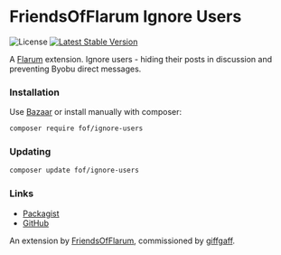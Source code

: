 # FriendsOfFlarum Ignore Users

![License](https://img.shields.io/badge/license-MIT-blue.svg) [![Latest Stable Version](https://img.shields.io/packagist/v/fof/ignore-users.svg)](https://packagist.org/packages/fof/ignore-users)

A [Flarum](http://flarum.org) extension. Ignore users - hiding their posts in discussion and preventing Byobu direct messages.

### Installation

Use [Bazaar](https://discuss.flarum.org/d/5151-flagrow-bazaar-the-extension-marketplace) or install manually with composer:

```sh
composer require fof/ignore-users
```

### Updating

```sh
composer update fof/ignore-users
```

### Links

- [Packagist](https://packagist.org/packages/fof/ignore-users)
- [GitHub](https://github.com/FriendsOfFlarum/ignore-users)

An extension by [FriendsOfFlarum](https://github.com/FriendsOfFlarum), commissioned by [giffgaff](https://community.giffgaff.com).
